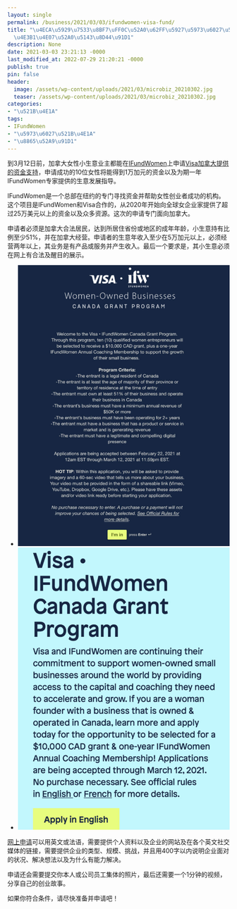 ```yaml
---
layout: single
permalink: /business/2021/03/03/ifundwomen-visa-fund/
title: "\u4ECA\u5929\u7533\u8BF7\uFF0C\u52A0\u62FF\u5927\u5973\u6027\u5C0F\u4F01\u4E1A\
  \u4E3B1\u4E07\u52A0\u5143\u8D44\u91D1"
description: None
date: 2021-03-03 23:21:13 -0000
last_modified_at: 2022-07-29 21:20:21 -0000
publish: true
pin: false
header:
  image: /assets/wp-content/uploads/2021/03/microbiz_20210302.jpg
  teaser: /assets/wp-content/uploads/2021/03/microbiz_20210302.jpg
categories:
- "\u521B\u4E1A"
tags:
- IFundWomen
- "\u5973\u6027\u521B\u4E1A"
- "\u8865\u52A9\u91D1"
---
```

到3月12日前，加拿大女性小生意业主都能在[IFundWomen](https://ifundwomen.com)上申请[Visa加拿大提供的资金支持](https://ifundwomen.com/visa-canada)，申请成功的10位女性将能得到1万加元的资金以及为期一年IFundWomen专家提供的生意发展指导。

IFundWomen是一个总部在纽约的专门寻找资金并帮助女性创业者成功的机构。这个项目是IFundWomen和Visa合作的，从2020年开始向全球女企业家提供了超过25万美元以上的资金以及众多资源。这次的申请专门面向加拿大。

申请者必须是加拿大合法居民，达到所居住省份或地区的成年年龄，小生意持有比例至少51%，并在加拿大经营。申请者的生意年收入至少在5万加元以上，必须经营两年以上，其业务是有产品或服务并产生收入。最后一个要求是，其小生意必须在网上有合法及醒目的展示。

* ![](/assets/wp-content/uploads/2021/03/20210302-2-770x1024.jpg)
* ![](/assets/wp-content/uploads/2021/03/20210302-1-767x1024.jpg)

[网上申请](https://ifundwomen.typeform.com/to/lIqrgnW3?_ga=2.197266345.748727625.1616192306-995925047.1614721630)可以用英文或法语，需要提供个人资料以及企业的网站及在各个英文社交媒体的链接，需要提供企业的类型、规模、挑战，并且用400字以内说明企业面对的状况、解决想法以及为什么有能力解决。

申请还会需要提交你本人或公司员工集体的照片，最后还需要一个1分钟的视频，分享自己的创业故事。

如果你符合条件，请尽快准备并申请吧！

